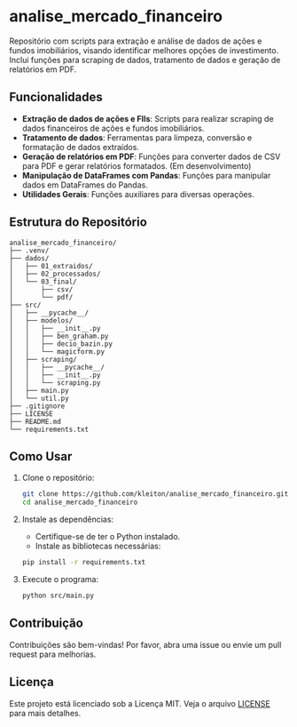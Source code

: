 # analise_mercado_financeiro

Repositório com scripts para extração e análise de dados de ações e fundos imobiliários, visando identificar melhores opções de investimento. Inclui funções para scraping de dados, tratamento de dados e geração de relatórios em PDF.

## Funcionalidades

- **Extração de dados de ações e FIIs**: Scripts para realizar scraping de dados financeiros de ações e fundos imobiliários.
- **Tratamento de dados**: Ferramentas para limpeza, conversão e formatação de dados extraídos.
- **Geração de relatórios em PDF**: Funções para converter dados de CSV para PDF e gerar relatórios formatados. (Em desenvolvimento)
- **Manipulação de DataFrames com Pandas**: Funções para manipular dados em DataFrames do Pandas.
- **Utilidades Gerais**: Funções auxiliares para diversas operações.

## Estrutura do Repositório

```plaintext
analise_mercado_financeiro/
├── .venv/
├── dados/
│   ├── 01_extraidos/
│   ├── 02_processados/
│   └── 03_final/
│       ├── csv/
│       └── pdf/
├── src/
│   ├── __pycache__/
│   ├── modelos/
│   │   ├── __init__.py
│   │   ├── ben_graham.py
│   │   ├── decio_bazin.py
│   │   └── magicform.py
│   ├── scraping/
│   │   ├── __pycache__/
│   │   ├── __init__.py
│   │   └── scraping.py
│   ├── main.py
│   └── util.py
├── .gitignore
├── LICENSE
├── README.md
└── requirements.txt
```


## Como Usar

1. Clone o repositório:
    ```bash
    git clone https://github.com/kleiton/analise_mercado_financeiro.git
    cd analise_mercado_financeiro
    ```

2. Instale as dependências:
    - Certifique-se de ter o Python instalado.
    - Instale as bibliotecas necessárias:
    ```bash
    pip install -r requirements.txt
    ```

3. Execute o programa:
    ```bash
    python src/main.py
    ```


## Contribuição

Contribuições são bem-vindas! Por favor, abra uma issue ou envie um pull request para melhorias.

## Licença

Este projeto está licenciado sob a Licença MIT. Veja o arquivo [LICENSE](LICENSE) para mais detalhes.